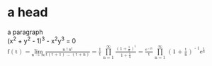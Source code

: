 
<html>
<head>
<meta charset="utf-8">
<title>a title</title>
</head>
<body>
    <h1>a head</h1>
    <p>a paragraph</br>
    (x<sup>2</sup> + y<sup>2</sup> - 1)<sup>3</sup> - x<sup>2</sup>y<sup>3</sup> = 0</br>
    <math>
  <mi> f </mi>
  <mrow>
    <mo> ( </mo>
    <mi> t </mi>
    <mo> ) </mo>
  </mrow>
  <mo> = </mo>
  <munder>
    <mrow>
      <mi> lim </mi>
    </mrow>
    <mrow>
      <mi> n </mi>
      <mo> &#x2192;
        <!-- rightwards arrow -->
      </mo>
      <mi> &#x221E;
        <!-- infinity -->
      </mi>
    </mrow>
  </munder>
  <mfrac>
    <mrow>
      <mi> n </mi>
      <mo> ! </mo>
      <msup>
        <mrow>
          <mi> n
            <!-- greek capital letter lambda -->
          </mi>
        </mrow>
        <mrow>
          <mi> t </mi>
        </mrow>
      </msup>
    </mrow>
    <mrow>
      <mi> t </mi>
      <mrow>
        <mo> ( </mo>
        <mi> t </mi>
        <mo> + </mo>
        <mn> 1 </mn>
        <mo> ) </mo>
      </mrow>
      <mo> &#x2026;
        <!-- horizontal ellipsis -->
      </mo>
      <mrow>
        <mo> ( </mo>
        <mi> t </mi>
        <mo> + </mo>
        <mi> n </mi>
        <mo> ) </mo>
      </mrow>
    </mrow>
  </mfrac>
  <mo> = </mo>
  <mfrac>
    <mrow>
      <mn> 1 </mn>
    </mrow>
    <mrow>
      <mi> t </mi>
    </mrow>
  </mfrac>
  <munderover>
    <mrow>
      <mo> &#x220F;
        <!-- n-ary product -->
      </mo>
    </mrow>
    <mrow>
      <mi> n </mi>
      <mo> = </mo>
      <mn> 1 </mn>
    </mrow>
    <mrow>
      <mi> &#x221E;
        <!-- infinity -->
      </mi>
    </mrow>
  </munderover>
  <mfrac>
    <mrow>
      <msup>
        <mrow>
          <mrow>
            <mo> ( </mo>
            <mn> 1 </mn>
            <mo> + </mo>
            <mfrac>
              <mrow>
                <mn> 1 </mn>
              </mrow>
              <mrow>
                <mi> n </mi>
              </mrow>
            </mfrac>
            <mo> ) </mo>
          </mrow>
        </mrow>
        <mrow>
          <mi> t </mi>
        </mrow>
      </msup>
    </mrow>
    <mrow>
      <mn> 1 </mn>
      <mo> + </mo>
      <mfrac>
        <mrow>
          <mi> t </mi>
        </mrow>
        <mrow>
          <mi> n </mi>
        </mrow>
      </mfrac>
    </mrow>
  </mfrac>
  <mo> = </mo>
  <mfrac>
    <mrow>
      <msup>
        <mrow>
          <mi> e </mi>
        </mrow>
        <mrow>
          <mo> - </mo>
          <mi> r </mi>
          <mi> t </mi>
        </mrow>
      </msup>
    </mrow>
    <mrow>
      <mi> t </mi>
    </mrow>
  </mfrac>
  <munderover>
    <mrow>
      <mo> &#x220F;
        <!-- n-ary product -->
      </mo>
    </mrow>
    <mrow>
      <mi> n </mi>
      <mo> = </mo>
      <mn> 1 </mn>
    </mrow>
    <mrow>
      <mi> &#x221E;
        <!-- infinity -->
      </mi>
    </mrow>
  </munderover>
  <msup>
    <mrow>
      <mrow>
        <mo> ( </mo>
        <mn> 1 </mn>
        <mo> + </mo>
        <mfrac>
          <mrow>
            <mi> t </mi>
          </mrow>
          <mrow>
            <mi> n </mi>
          </mrow>
        </mfrac>
        <mo> ) </mo>
      </mrow>
    </mrow>
    <mrow>
      <mo> - </mo>
      <mn> 1 </mn>
    </mrow>
  </msup>
  <msup>
    <mrow>
      <mi> e </mi>
    </mrow>
    <mrow>
      <mfrac>
        <mrow>
          <mi> t </mi>
        </mrow>
        <mrow>
          <mi> n </mi>
        </mrow>
      </mfrac>
    </mrow>
  </msup>
</math>
</p>
</body>
</html>
